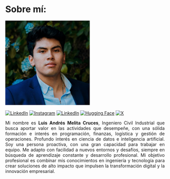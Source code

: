 # Sobre mí:

<p align="left">
  <img src="images/profile_photo.jpg" width="267" />
</p> 

[![LinkedIn](https://img.shields.io/badge/LinkedIn-0A66C2?style=for-the-badge)](https://www.linkedin.com/in/melitacruces)
[![Instagram](https://img.shields.io/badge/Instagram-E4405F?style=for-the-badge)](https://www.instagram.com/melitacruces)
[![LinkedIn](https://img.shields.io/badge/Email-D14836?style=for-the-badge)](mailto:melitacruces@outlook.com)
[![Hugging Face](https://img.shields.io/badge/HuggingFace-FFBF00?style=for-the-badge)](https://huggingface.co/melitacruces)
[![X](https://img.shields.io/badge/X-000000?style=for-the-badge)](https://x.com/melitacruces)

<p align="justify">
  Mi nombre es <strong>Luis Andrés Melita Cruces</strong>, Ingeniero Civil Industrial que busca aportar valor en las actividades que desempeñe, con una sólida formación e interés en programación, finanzas, logística y gestión de operaciones. Profundo interés en ciencia de datos e inteligencia artificial. Soy una persona proactiva, con una gran capacidad para trabajar en equipo. Me adapto con facilidad a nuevos entornos y desafíos, siempre en búsqueda de aprendizaje constante y desarrollo profesional. Mi objetivo profesional es combinar mis conocimientos en ingeniería y tecnología para crear soluciones de alto impacto que impulsen la transformación digital y la innovación empresarial.
</p>
